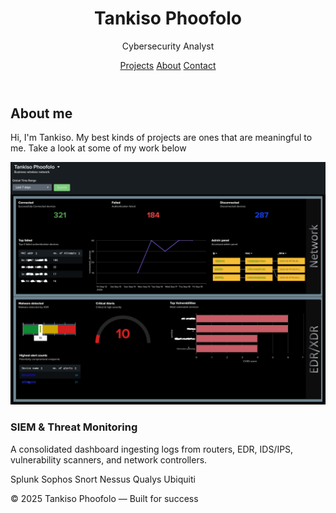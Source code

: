 <!doctype html>
<html lang="en">
<head>
  <meta charset="utf-8" />
  <meta name="viewport" content="width=device-width,initial-scale=1" />
  <title>Tankiso Phoofolo — Portfolio</title>
  <meta name="description" content="Portfolio website for Tankiso Phoofolo — SIEM, Splunk dashboards, log analysis." />
  <link rel="stylesheet" href="styles.css" />
</head>
  
<body>
  <header>
    <h1>Tankiso Phoofolo</h1>
    <p>Cybersecurity Analyst</p>
    <nav>
      <a href="#projects">Projects</a>
      <a href="#about">About</a>
      <a href="#contact">Contact</a>
    </nav>
  </header>

  <section class="hero">
    <h2>About me</h2>
    <p>Hi, I'm Tankiso. My best kinds of projects are ones that are meaningful to me. Take a look at some of my work below</p>
  </section>

  <section id="projects" class="projects">
    <div class="project">
      <img src="Images/Splunk dashboard_Best_edited.jpg" alt="SIEM dashboard screenshot">
      <div class="project-content">
        <h3>SIEM & Threat Monitoring</h3>
        <p>A consolidated dashboard ingesting logs from routers, EDR, IDS/IPS, vulnerability scanners, and network controllers.</p>
        <div class="tags">
          <span class="tag">Splunk</span>
          <span class="tag">Sophos</span>
          <span class="tag">Snort</span>
          <span class="tag">Nessus</span>
          <span class="tag">Qualys</span>
          <span class="tag">Ubiquiti</span>
        </div>
      </div>
    </div>

    
  </section>

  <footer>
    <p>© 2025 Tankiso Phoofolo — Built for success</p>
  </footer>
</body>
</html>

